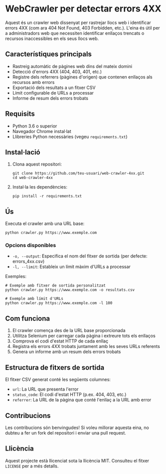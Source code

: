 # WebCrawler per detectar errors 4XX

Aquest és un crawler web dissenyat per rastrejar llocs web i identificar errors 4XX (com ara 404 Not Found, 403 Forbidden, etc.). L'eina és útil per a administradors web que necessiten identificar enllaços trencats o recursos inaccessibles en els seus llocs web.

## Característiques principals

- Rastreig automàtic de pàgines web dins del mateix domini
- Detecció d'errors 4XX (404, 403, 401, etc.)
- Registre dels referrers (pàgines d'origen) que contenen enllaços als recursos amb errors
- Exportació dels resultats a un fitxer CSV
- Límit configurable de URLs a processar
- Informe de resum dels errors trobats

## Requisits

- Python 3.6 o superior
- Navegador Chrome instal·lat
- Llibreries Python necessàries (vegeu `requirements.txt`)

## Instal·lació

1. Clona aquest repositori:
   ```
   git clone https://github.com/teu-usuari/web-crawler-4xx.git
   cd web-crawler-4xx
   ```

2. Instal·la les dependències:
   ```
   pip install -r requirements.txt
   ```

## Ús

Executa el crawler amb una URL base:

```
python crawler.py https://www.exemple.com
```

### Opcions disponibles

- `-o, --output`: Especifica el nom del fitxer de sortida (per defecte: errors_4xx.csv)
- `-l, --limit`: Estableix un límit màxim d'URLs a processar

Exemples:

```
# Exemple amb fitxer de sortida personalitzat
python crawler.py https://www.exemple.com -o resultats.csv

# Exemple amb límit d'URLs
python crawler.py https://www.exemple.com -l 100
```

## Com funciona

1. El crawler comença des de la URL base proporcionada
2. Utilitza Selenium per carregar cada pàgina i extreure tots els enllaços
3. Comprova el codi d'estat HTTP de cada enllaç
4. Registra els errors 4XX trobats juntament amb les seves URLs referents
5. Genera un informe amb un resum dels errors trobats

## Estructura de fitxers de sortida

El fitxer CSV generat conté les següents columnes:
- `url`: La URL que presenta l'error
- `status_code`: El codi d'estat HTTP (p.ex. 404, 403, etc.)
- `referrer`: La URL de la pàgina que conté l'enllaç a la URL amb error

## Contribucions

Les contribucions són benvingudes! Si voleu millorar aquesta eina, no dubteu a fer un fork del repositori i enviar una pull request.

## Llicència

Aquest projecte està llicenciat sota la llicència MIT. Consulteu el fitxer `LICENSE` per a més detalls.
